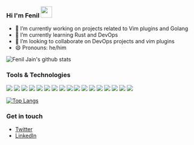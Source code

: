 ### Hi I'm Fenil <img src="https://raw.githubusercontent.com/MartinHeinz/MartinHeinz/master/wave.gif" width="30px">

- 🔭 I’m currently working on projects related to Vim plugins and Golang
- 🌱 I’m currently learning Rust and DevOps
- 👯 I’m looking to collaborate on DevOps projects and vim plugins
- 😄 Pronouns: he/him

![Fenil Jain's github stats](https://github-readme-stats.vercel.app/api?username=feniljain&theme=great-gatsby&show_icons=true)

### Tools & Technologies
![](https://img.shields.io/badge/Language-Rust-informational?style=flat&logo=rust&logoColor=white)
![](https://img.shields.io/badge/Language-Go-informational?style=flat&logo=go&logoColor=white)
![](https://img.shields.io/badge/Language-Dart-informational?style=flat&logo=dart&logoColor=white)
![](https://img.shields.io/badge/Language-Javascript-informational?style=flat&logo=javascript&logoColor=white)
![](https://img.shields.io/badge/Language-Python-informational?style=flat&logo=Python&logoColor=white)
![](https://img.shields.io/badge/Language-C-informational?style=flat&logo=C&logoColor=white)
![](https://img.shields.io/badge/Language-C++-informational?style=flat&logo=codio&logoColor=white)
![](https://img.shields.io/badge/Framework-Flutter-informational?style=flat&logo=flutter&logoColor=white&color=41cd52)
![](https://img.shields.io/badge/Framework-React.js-informational?style=flat&logo=react.js&logoColor=white&color=41cd52)
![](https://img.shields.io/badge/Framework-Next.js-informational?style=flat&logo=next.js&logoColor=white&color=41cd52)
![](https://img.shields.io/badge/Database-SQL-informational?style=flat&logo=postgres&logoColor=white&color=4479a1)
![](https://img.shields.io/badge/Database-Mongo-informational?style=flat&logo=mongo&logoColor=white&color=4479a1)
![](https://img.shields.io/badge/OS-Linux-informational?style=flat&logo=Linux&logoColor=white&color=fcc624)
![](https://img.shields.io/badge/Platform-Github-informational?style=flat&logo=github&logoColor=white&color=181717)
![](https://img.shields.io/badge/Editor-Neovim-informational?style=flat&logo=neovim&logoColor=white&color=57a143)
![](https://img.shields.io/badge/Tool-Docker-informational?style=flat&logo=docker&logoColor=white&color=2493ed)
![](https://img.shields.io/badge/Tool-Kubernetes-informational?style=flat&logo=kubernetes&logoColor=white&color=2493ed)

[![Top Langs](https://github-readme-stats.vercel.app/api/top-langs/?username=feniljain)](https://github.com/feniljain/github-readme-stats)

### Get in touch

- [Twitter](https://twitter.com/FenilJain7)
- [LinkedIn](https://www.linkedin.com/in/fenil-jain-b3711117b/)
